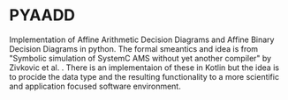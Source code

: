 # PYAADD
Implementation of Affine Arithmetic Decision Diagrams and Affine Binary Decision Diagrams in python.
The formal smeantics and idea is from "Symbolic simulation of SystemC AMS without yet another compiler" by Zivkovic et al. . There is an implementaion of these in Kotlin but the idea is to procide the data type 
and the resulting functionality to a more scientific and application focused software environment.
